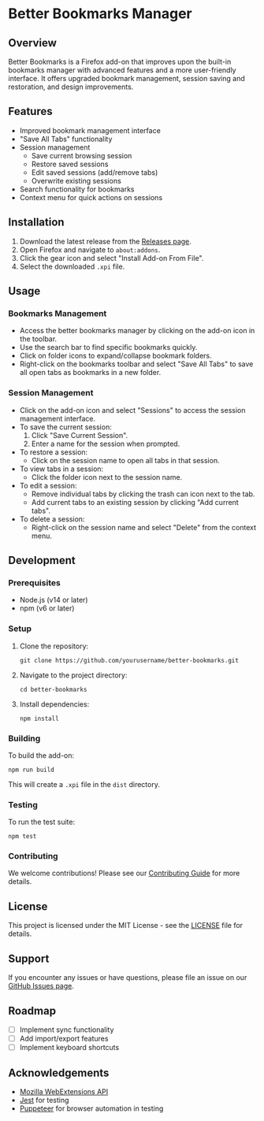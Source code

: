 # Better Bookmarks Manager

## Overview

Better Bookmarks is a Firefox add-on that improves upon the built-in bookmarks manager with advanced features and a more user-friendly interface. It offers upgraded bookmark management, session saving and restoration, and design improvements.

## Features

- Improved bookmark management interface
- "Save All Tabs" functionality
- Session management
  - Save current browsing session
  - Restore saved sessions
  - Edit saved sessions (add/remove tabs)
  - Overwrite existing sessions
- Search functionality for bookmarks
- Context menu for quick actions on sessions

## Installation

1. Download the latest release from the [Releases page](https://github.com/radoslaw-wolnik/better-bookmarks/releases).
2. Open Firefox and navigate to `about:addons`.
3. Click the gear icon and select "Install Add-on From File".
4. Select the downloaded `.xpi` file.

## Usage

### Bookmarks Management

- Access the better bookmarks manager by clicking on the add-on icon in the toolbar.
- Use the search bar to find specific bookmarks quickly.
- Click on folder icons to expand/collapse bookmark folders.
- Right-click on the bookmarks toolbar and select "Save All Tabs" to save all open tabs as bookmarks in a new folder.

### Session Management

- Click on the add-on icon and select "Sessions" to access the session management interface.
- To save the current session:
  1. Click "Save Current Session".
  2. Enter a name for the session when prompted.
- To restore a session:
  - Click on the session name to open all tabs in that session.
- To view tabs in a session:
  - Click the folder icon next to the session name.
- To edit a session:
  - Remove individual tabs by clicking the trash can icon next to the tab.
  - Add current tabs to an existing session by clicking "Add current tabs".
- To delete a session:
  - Right-click on the session name and select "Delete" from the context menu.

## Development

### Prerequisites

- Node.js (v14 or later)
- npm (v6 or later)

### Setup

1. Clone the repository:
   ```
   git clone https://github.com/yourusername/better-bookmarks.git
   ```
2. Navigate to the project directory:
   ```
   cd better-bookmarks
   ```
3. Install dependencies:
   ```
   npm install
   ```

### Building

To build the add-on:

```
npm run build
```

This will create a `.xpi` file in the `dist` directory.

### Testing

To run the test suite:

```
npm test
```

### Contributing

We welcome contributions! Please see our [Contributing Guide](CONTRIBUTING.md) for more details.

## License

This project is licensed under the MIT License - see the [LICENSE](LICENSE) file for details.

## Support

If you encounter any issues or have questions, please file an issue on our [GitHub Issues page](https://github.com/radoslaw-wolnik/better-bookmarks/issues).

## Roadmap

- [ ] Implement sync functionality
- [ ] Add import/export features
- [ ] Implement keyboard shortcuts

## Acknowledgements

- [Mozilla WebExtensions API](https://developer.mozilla.org/en-US/docs/Mozilla/Add-ons/WebExtensions)
- [Jest](https://jestjs.io/) for testing
- [Puppeteer](https://pptr.dev/) for browser automation in testing